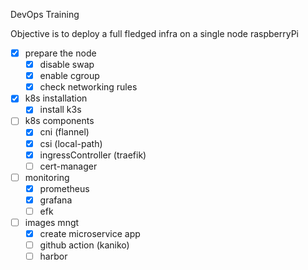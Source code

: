 DevOps Training

Objective is to deploy a full fledged infra on a single node raspberryPi

- [x] prepare the node
    - [x] disable swap
    - [x] enable cgroup
    - [x] check networking rules
- [x] k8s installation
    - [x] install k3s
- [ ] k8s components
    - [x] cni (flannel)
    - [x] csi (local-path)
    - [x] ingressController (traefik)
    - [ ] cert-manager
- [ ] monitoring
    - [x] prometheus
    - [x] grafana
    - [ ] efk
- [ ] images mngt    
    - [x] create microservice app
    - [ ] github action (kaniko)
    - [ ] harbor
